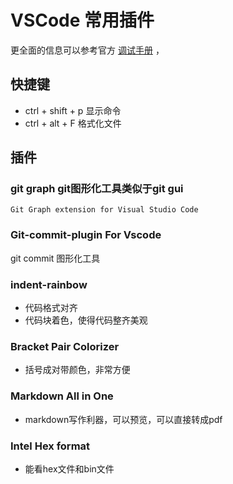 # VSCode 常用插件

更全面的信息可以参考官方 [调试手册](https://code.visualstudio.com/docs/editor/debugging#_launch-configurations) ，

## 快捷键

- ctrl + shift + p  显示命令
- ctrl + alt + F 格式化文件

## 插件

### git graph  git图形化工具类似于git gui

```
Git Graph extension for Visual Studio Code
```

### Git-commit-plugin For Vscode  

git commit 图形化工具

### indent-rainbow 
- 代码格式对齐
- 代码块着色，使得代码整齐美观

### Bracket Pair Colorizer
- 括号成对带颜色，非常方便

### Markdown All in One
- markdown写作利器，可以预览，可以直接转成pdf

### Intel Hex format
- 能看hex文件和bin文件
